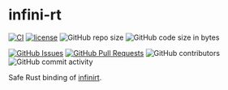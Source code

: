 ﻿# infini-rt

[![CI](https://github.com/InfiniTensor/infini-rt/actions/workflows/build.yml/badge.svg?branch=main)](https://github.com/InfiniTensor/infini-rt/actions)
[![license](https://img.shields.io/github/license/InfiniTensor/infini-rt)](https://mit-license.org/)
![GitHub repo size](https://img.shields.io/github/repo-size/InfiniTensor/infini-rt)
![GitHub code size in bytes](https://img.shields.io/github/languages/code-size/InfiniTensor/infini-rt)

[![GitHub Issues](https://img.shields.io/github/issues/InfiniTensor/infini-rt)](https://github.com/InfiniTensor/infini-rt/issues)
[![GitHub Pull Requests](https://img.shields.io/github/issues-pr/InfiniTensor/infini-rt)](https://github.com/InfiniTensor/infini-rt/pulls)
![GitHub contributors](https://img.shields.io/github/contributors/InfiniTensor/infini-rt)
![GitHub commit activity](https://img.shields.io/github/commit-activity/m/InfiniTensor/infini-rt)

Safe Rust binding of [infinirt](https://github.com/PanZezhong1725/infer.cc/blob/main/include/infinirt.h).

